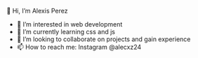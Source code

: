👋 Hi, I’m Alexis Perez
- 👀 I’m interested in web development
- 🌱 I’m currently learning css and js
- 💞️ I’m looking to collaborate on projects and gain experience
- 📫 How to reach me: Instagram @alecxz24

<!---
Alecxz20/Alecxz20 is a ✨ special ✨ repository because its `README.md` (this file) appears on your GitHub profile.
You can click the Preview link to take a look at your changes.
--->
